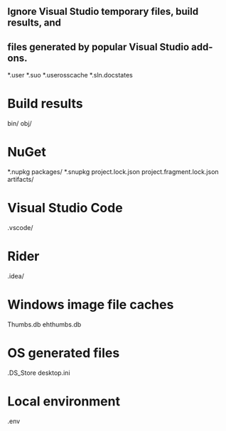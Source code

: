 ## Ignore Visual Studio temporary files, build results, and
## files generated by popular Visual Studio add-ons.

*.user
*.suo
*.userosscache
*.sln.docstates

# Build results
bin/
obj/

# NuGet
*.nupkg
packages/
*.snupkg
project.lock.json
project.fragment.lock.json
artifacts/

# Visual Studio Code
.vscode/

# Rider
.idea/

# Windows image file caches
Thumbs.db
ehthumbs.db

# OS generated files
.DS_Store
desktop.ini

# Local environment
.env
